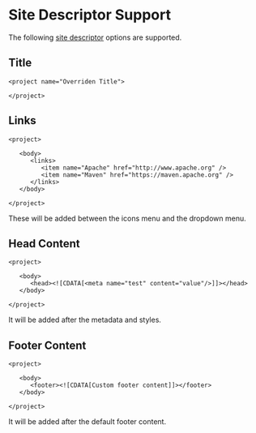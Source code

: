 # Site Descriptor Support

The following [site descriptor][site_descriptor] options are supported.

## Title

```
<project name="Overriden Title">

</project>
```

## Links

```
<project>

   <body>
      <links>
         <item name="Apache" href="http://www.apache.org" />
         <item name="Maven" href="https://maven.apache.org" />
      </links>
   </body>

</project>
```

These will be added between the icons menu and the dropdown menu.

## Head Content

```
<project>

   <body>
      <head><![CDATA[<meta name="test" content="value"/>]]></head>
   </body>

</project>
```

It will be added after the metadata and styles.

## Footer Content

```
<project>

   <body>
      <footer><![CDATA[Custom footer content]]></footer>
   </body>

</project>
```

It will be added after the default footer content.

[site_descriptor]: https://maven.apache.org/plugins/maven-site-plugin/examples/sitedescriptor.html
